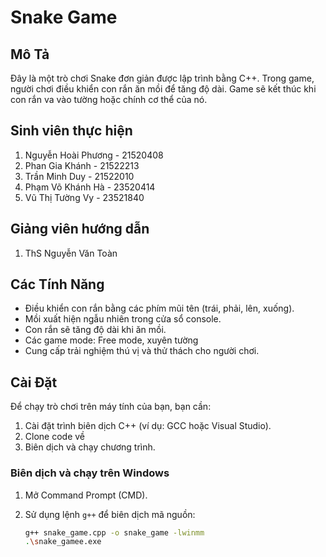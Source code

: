 # Snake Game

## Mô Tả

Đây là một trò chơi Snake đơn giản được lập trình bằng C++. Trong game, người chơi điều khiển con rắn ăn mồi để tăng độ dài. Game sẽ kết thúc khi con rắn va vào tường hoặc chính cơ thể của nó.

## Sinh viên thực hiện

1. Nguyễn Hoài Phương - 21520408
2. Phan Gia Khánh - 21522213
3. Trần Minh Duy - 21522010
4. Phạm Võ Khánh Hà - 23520414
5. Vũ Thị Tường Vy - 23521840

## Giảng viên hướng dẫn

1. ThS Nguyễn Văn Toàn

## Các Tính Năng

- Điều khiển con rắn bằng các phím mũi tên (trái, phải, lên, xuống).
- Mồi xuất hiện ngẫu nhiên trong cửa sổ console.
- Con rắn sẽ tăng độ dài khi ăn mồi.
- Các game mode: Free mode, xuyên tường
- Cung cấp trải nghiệm thú vị và thử thách cho người chơi.

## Cài Đặt

Để chạy trò chơi trên máy tính của bạn, bạn cần:

1. Cài đặt trình biên dịch C++ (ví dụ: GCC hoặc Visual Studio).
2. Clone code về
3. Biên dịch và chạy chương trình.

### Biên dịch và chạy trên Windows

1. Mở Command Prompt (CMD).
2. Sử dụng lệnh `g++` để biên dịch mã nguồn:

   ```bash
   g++ snake_game.cpp -o snake_game -lwinmm
   .\snake_gamee.exe
